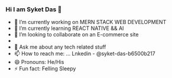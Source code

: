 ### Hi I am Syket Das 👋




- 🔭 I’m currently working on MERN STACK WEB DEVELOPMENT
- 🌱 I’m currently learning  REACT NATIVE && AI
- 👯 I’m looking to collaborate on an E-commerce site 
-
- 💬 Ask me about any tech related stuff
- 📫 How to reach me: ... Lnkedin - @syket-das-b6500b217 
- 😄 Pronouns: He/His
- ⚡ Fun fact: Felling Sleepy

